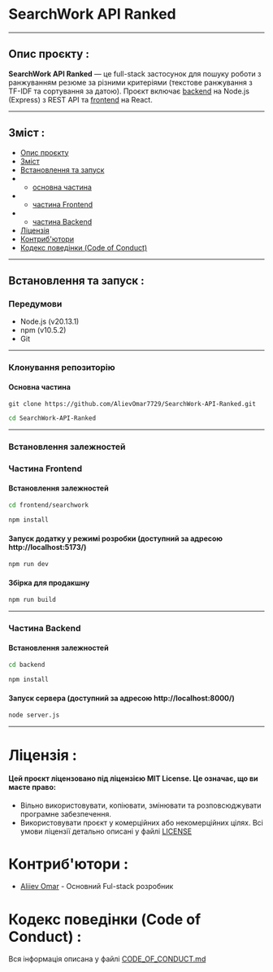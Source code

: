 # SearchWork API Ranked

----
## Опис проєкту :
**SearchWork API Ranked** — це full-stack застосунок для пошуку роботи з ранжуванням резюме за різними критеріями (текстове ранжування з TF-IDF та сортування за датою). Проєкт включає [backend](https://github.com/AlievOmar7729/SearchWork-API-Ranked/tree/main/backend) на Node.js (Express) з REST API та [frontend](https://github.com/AlievOmar7729/SearchWork-API-Ranked/tree/main/frontend) на React.

---
## Зміст :
- [Опис проєкту](#опис-проєкту)
- [Зміст](#зміст)
- [Встановлення та запуск](#встановлення-та-запуск)
- - [основна частина](#основна-частина)
- - [частина Frontend](#частина-frontend)
- - [частина Backend](#частина-backend)
- [Ліцензія](#ліцензія)
- [Контриб'ютори](#контрибютори)
- [Кодекс поведінки (Code of Conduct)](#кодекс-поведінки-code-of-conduct)
----

## Встановлення та запуск :

### Передумови
- Node.js (v20.13.1)
- npm (v10.5.2)
- Git
---

### Клонування репозиторію
#### Основна частина
```
git clone https://github.com/AlievOmar7729/SearchWork-API-Ranked.git
```
```bash
cd SearchWork-API-Ranked
```
----
### Встановлення залежностей
### Частина Frontend
#### Встановлення залежностей
```bash
cd frontend/searchwork
```
```bash
npm install
```
#### Запуск додатку у режимі розробки (доступний за адресою http://localhost:5173/)
```bash 
npm run dev
```

#### Збірка для продакшну
```bash 
npm run build
```
----
### Частина Backend
#### Встановлення залежностей
```bash 
cd backend
```
```bash 
npm install
```
#### Запуск сервера (доступний за адресою http://localhost:8000/)
```bash 
node server.js
```
---
# Ліцензія :
#### Цей проєкт ліцензовано під ліцензією MIT License. Це означає, що ви маєте право:
* Вільно використовувати, копіювати, змінювати та розповсюджувати програмне забезпечення.
* Використовувати проєкт у комерційних або некомерційних цілях. Всі умови ліцензії детально описані у файлі [LICENSE](LICENSE)

# Контриб'ютори :
* [Aliiev Omar](https://github.com/AlievOmar7729) - Основний Ful-stack розробник

# Кодекс поведінки (Code of Conduct) :
Вся інформація описана у файлі [CODE_OF_CONDUCT.md](CODE_OF_CONDUCT.md)